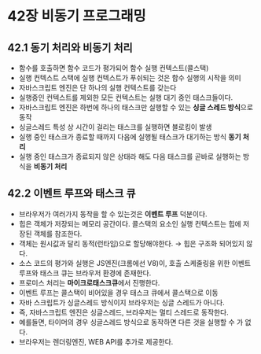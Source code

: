 # 42장 비동기 프로그래밍

## 42.1 동기 처리와 비동기 처리

- 함수를 호출하면 함수 코드가 평가되어 함수 실행 컨텍스트(콜스택)
- 실행 컨텍스트 스택에 실행 컨텍스트가 푸쉬되는 것은 함수 실행의 시작을 의미
- 자바스크립트 엔진은 단 하나의 실행 컨텍스트를 갖는다
- 실행중인 컨텍스트를 제외한 모든 컨텍스트는 실행 대기 중인 태스크들이다.
- 자바스크립트 엔진은 하번에 하나의 태스크만 실행할 수 있는 **싱글 스레드 방식**으로 동작
- 싱글스레드 특성 상 시간이 걸리는 태스크를 실행하면 블로킹이 발생
- 실행 중인 태스크가 종료할 때까지 다음에 실행될 태스크가 대기하는 방식 **동기 처리**
- 실행 중인 태스크가 종료되지 않은 상태라 해도 다음 태스크를 곧바로 실행하는 방식을 **비동기 처리**

## 42.2 이벤트 루프와 태스크 큐

- 브라우저가 여러가지 동작을 할 수 있는것은 **이벤트 루프** 덕분이다.
- 힙은 객체가 저장되는 메모리 공간이다. 콜스택의 요소인 실행 컨텍스트는 힙에 저장된 객체를 참조한다.
- 객체는 원시값과 달리 동적(런타임)으로 할당해야한다. → 힙은 구조화 되어있지 않다.
- 소스 코드의 평가와 실행은 JS엔진(크롬에선 V8)이, 호출 스케줄링을 위한 이벤트 루프와 태스크 큐는 브라우저 환경에 존재한다.
- 프로미스 처리는 **마이크로태스크큐**에서 진행한다.
- 이벤트 루프는 콜스택이 비어있을 경우 태스크 큐에서 콜스택으로 이동
- 자바 스크립트가 싱글스레드 방식이지 브라우저는 싱글 스레드가 아니다.
- 즉, 자바스크립트 엔진은 싱글스레드, 브라우저는 멀티 스레드로 동작한다.
- 예를들면, 타이머의 경우 싱글스레드 방식으로 동작하면 다른 것을 실행할 수 가 없다.
- 브라우저는 렌더링엔진, WEB API를 추가로 제공한다.
